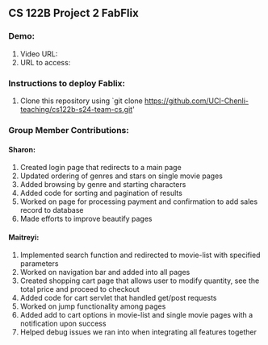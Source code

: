 ## CS 122B Project 2 FabFlix

### Demo: 
1. Video URL: 
2. URL to access: 

### Instructions to deploy Fablix: 
1. Clone this repository using `git clone https://github.com/UCI-Chenli-teaching/cs122b-s24-team-cs.git'


### Group Member Contributions: 

#### Sharon:
1. Created login page that redirects to a main page
2. Updated ordering of genres and stars on single movie pages
3. Added browsing by genre and starting characters
4. Added code for sorting and pagination of results
5. Worked on page for processing payment and confirmation to add sales record to database
6. Made efforts to improve beautify pages

#### Maitreyi:

1. Implemented search function and redirected to movie-list with specified parameters
2. Worked on navigation bar and added into all pages
2. Created shopping cart page that allows user to modify quantity, see the total price and proceed to checkout
3. Added code for cart servlet that handled get/post requests
4. Worked on jump functionality among pages
5. Added add to cart options in movie-list and single movie pages with a notification upon success
6. Helped debug issues we ran into when integrating all features together
